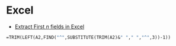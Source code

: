 # Excel


* [Extract First *n* fields in Excel](https://www.exceltip.com/excel-text-formulas/extracting-the-first-n-number-of-words-from-a-string.html)

```vb
=TRIM(LEFT(A2,FIND("^",SUBSTITUTE(TRIM(A2)&" "," ","^",3))-1))
```
